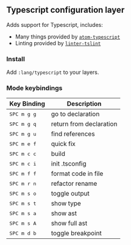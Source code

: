 ## Typescript configuration layer

Adds support for Typescript, includes:

- Many things provided by [`atom-typescript`](https://github.com/TypeStrong/atom-typescript)
- Linting provided by [`linter-tslint`](https://github.com/AtomLinter/linter-tslint)

### Install

Add `:lang/typescript` to your layers.

### Mode keybindings

| Key Binding          | Description             |
|----------------------|-------------------------|
| <kbd>SPC m g g</kbd> | go to declaration       |
| <kbd>SPC m g q</kbd> | return from declaration |
| <kbd>SPC m g u</kbd> | find references         |
| <kbd>SPC m e f</kbd> | quick fix               |
| <kbd>SPC m c c</kbd> | build                   |
| <kbd>SPC m c i</kbd> | init .tsconfig          |
| <kbd>SPC m f f</kbd> | format code in file     |
| <kbd>SPC m r n</kbd> | refactor rename         |
| <kbd>SPC m s o</kbd> | toggle output           |
| <kbd>SPC m s t</kbd> | show type               |
| <kbd>SPC m s a</kbd> | show ast                |
| <kbd>SPC m s A</kbd> | show full ast           |
| <kbd>SPC m d b</kbd> | toggle breakpoint       |
